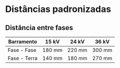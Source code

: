 # Distâncias padronizadas
## Distância entre fases

| Barramento | 15 kV | 24 kV | 36 kV |
| ---------- | ----- | ----- | ----- |
| Fase - Fase | 180 mm | 220 mm | 300 mm |
| Fase - Terra | 140 mm | 180 mm | 270 mm |

